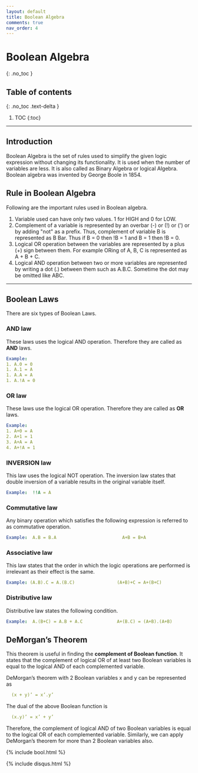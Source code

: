 ```yaml
---
layout: default
title: Boolean Algebra
comments: true
nav_order: 4
---
```


# Boolean Algebra
{: .no_toc }


## Table of contents
{: .no_toc .text-delta }

1. TOC
{:toc}

---



## Introduction


Boolean Algebra is the set of rules used to simplify the given logic expression without changing its functionality.
It is used when the number of variables are less.
It is also called as Binary Algebra or logical Algebra. 
Boolean algebra was invented by George Boole in 1854.



## Rule in Boolean Algebra
Following are the important rules used in Boolean algebra.

1. Variable used can have only two values. 1 for HIGH and 0 for LOW.
2. Complement of a variable is represented by an overbar (-) or (!) or (') or by adding "not" as a prefix. Thus, complement of variable B is represented as B Bar. Thus if B = 0 then !B  = 1 and B = 1 then !B  = 0.
3. Logical OR operation between the variables are represented by a plus (+) sign between them. For example ORing of A, B, C is represented as A + B + C.
4. Logical AND operation between two or more variables are represented by writing a dot (.) between them such as A.B.C. Sometime the dot may be omitted like ABC.
   
---

## Boolean Laws

There are six types of Boolean Laws.

### AND law

These laws uses the logical AND operation. Therefore they are called as **AND** laws.
```yaml
Example:  
1. A.0 = 0
1. A.1 = A
1. A.A = A
1. A.!A = 0
```

### OR law

These laws use the logical OR operation. Therefore they are called as **OR** laws.
```yaml
Example:  
1. A+0 = A
2. A+1 = 1
3. A+A = A
4. A+!A = 1
```

### INVERSION law

This law uses the logical NOT operation. The inversion law states that double inversion of a variable results in the original variable itself.

```yaml
Example:  !!A = A
```




### Commutative law

Any binary operation which satisfies the following expression is referred to as commutative operation.
```yaml
Example:  A.B = B.A                         A+B = B+A
```


### Associative law

This law states that the order in which the logic operations are performed is irrelevant as their effect is the same.

```yaml
Example: (A.B).C = A.(B.C)                (A+B)+C = A+(B+C)
```

### Distributive law

Distributive law states the following condition.
```yaml
Example:  A.(B+C) = A.B + A.C             A+(B.C) = (A+B).(A+B)
```


## DeMorgan’s Theorem
This theorem is useful in finding the **complement of Boolean function**. It states that the complement of logical OR of at least two Boolean variables is equal to the logical AND of each complemented variable.

DeMorgan’s theorem with 2 Boolean variables x and y can be represented as
```yaml
  (x + y)’ = x’.y’
```
The dual of the above Boolean function is
```yaml
  (x.y)’ = x’ + y’
```
Therefore, the complement of logical AND of two Boolean variables is equal to the logical OR of each complemented variable. Similarly, we can apply DeMorgan’s theorem for more than 2 Boolean variables also.

{% include bool.html %}



{% include disqus.html %}
